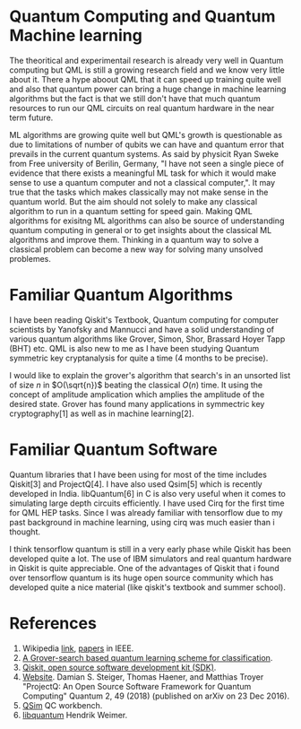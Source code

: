 # Quantum Computing and Quantum Machine learning

The theoritical and experimentail research is already very well in Quantum computing but QML is still a growing research field and we know very little about it. There a hype aboout QML that it can speed up training quite well and also that quantum power can bring a huge change in machine learning algorithms but the fact is that we still don't have that much quantum resources to run our QML circuits on real quantum hardware in the near term future.

ML algorithms are growing quite well but QML's growth is questionable as due to limitations of number of qubits we can have and quantum error that prevails in the current quantum systems. As said by physicit Ryan Sweke from Free university of Berilin, Germany, "I have not seen a single piece of evidence that there exists a meaningful ML task for which it would make sense to use a quantum computer and not a classical computer,". It may true that the tasks which makes classically may not make sense in the quantum world. But the aim should not solely to make any classical algorithm to run in a quantum setting for speed gain. Making QML algorithms for exisitng ML algorithms can also be source of understanding quantum computing in general or to get insights about the classical ML algorithms and improve them. Thinking in a quantum way to solve a classical problem can become a new way for solving many unsolved problemes.

# Familiar Quantum Algorithms

I have been reading Qiskit's Textbook, Quantum computing for computer scientists by Yanofsky and Mannucci and have a solid understanding of various quantum algorithms like Grover, Simon, Shor, Brassard Hoyer Tapp (BHT) etc. QML is also new to me as I have been studying Quantum symmetric key cryptanalysis for quite a time (4 months to be precise).

I would like to explain the grover's algorithm that search's in an unsorted list of size $n$ in $O(\sqrt{n})$ beating the classical $O(n)$ time. It using the concept of amplitude amplication which amplies the amplitude of the desired state. Grover has found many applications in symmectric key cryptography[1]  as well as in machine learning[2].

# Familiar Quantum Software

Quantum libraries that I have been using for most of the time includes Qiskit[3] and ProjectQ[4]. I have also used Qsim[5] which is recently developed in India. libQuantum[6] in C is also very useful when it comes to simulating large depth circuits efficiently. I have used Cirq for the first time for QML HEP tasks. Since I was already familiar with tensorflow due to my past background in machine learning, using cirq was much easier than i thought.

I think tensorflow quantum is still in a very early phase while Qiskit has been developed quite a lot. The use of IBM simulators and real quantum hardware in Qiskit is quite appreciable. One of the advantages of Qiskit that i found over tensorflow quantum is its huge open source community which has developed quite a nice material (like qiskit's textbook and summer school).

# References
1. Wikipedia [link](https://en.wikipedia.org/wiki/Grover%27s_algorithm#Cryptography), [papers](https://ieeexplore.ieee.org/search/searchresult.jsp?action=search&newsearch=true&matchBoolean=true&queryText=(%22All%20Metadata%22:Grover)%20AND%20(%22All%20Metadata%22:Cryptanalysis)) in IEEE.
2. [A Grover-search based quantum learning scheme for classification](https://iopscience.iop.org/article/10.1088/1367-2630/abdefa).
3. [Qiskit, open source software development kit (SDK)](https://qiskit.org/).
4. [Website](https://projectq.ch/). Damian S. Steiger, Thomas Haener, and Matthias Troyer "ProjectQ: An Open Source Software Framework for Quantum Computing" Quantum 2, 49 (2018) (published on arXiv on 23 Dec 2016).
5. [QSim](https://qctoolkit.in/) QC workbench.
6. [libquantum](http://www.libquantum.de/) Hendrik Weimer.
